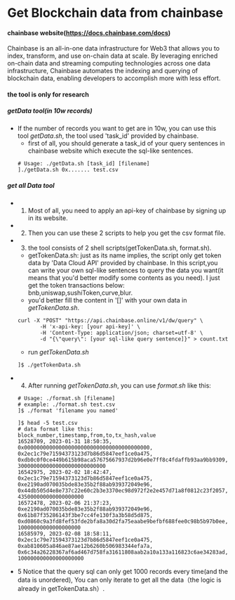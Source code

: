 # Get Blockchain data from chainbase
#### chainbase website(https://docs.chainbase.com/docs)

Chainbase is an all-in-one data infrastructure for Web3 that allows you to index, transform, and use on-chain data at scale. By leveraging enriched on-chain data and streaming computing technologies across one data infrastructure, Chainbase automates the indexing and querying of blockchain data, enabling developers to accomplish more with less effort.

#### the tool is only for research
##### getData tool(in 10w records)
+ If the number of records you want to get are in 10w, you can use this tool $getData.sh$, the tool used 'task_id' provided by chainbase.
    + first of all, you should generate a task_id of your query sentences in chainbase website which execute the sql-like sentences.
    ```shell
    # Usage: ./getData.sh [task_id] [filename]
    ]./getData.sh 0x....... test.csv 
    ```
##### get all Data tool
+ 1. Most of all, you need to apply an api-key of chainbase by signing up in its website.
+ 2. Then you can use these 2 scripts to help you get the csv format file.
+ 3. the tool consists of 2 shell scripts(getTokenData.sh, format.sh).
  - getTokenData.sh: just as its name implies, the script only get token data by 'Data Cloud API' provided by chainbase. In this script,you can write your own sql-like sentences to query the data you want(it means that you'd better modify some contents as you need). I just get the token transactions below: bnb,uniswap,sushiToken,curve,blur.
  + you'd better fill the content in '[]' with your own data in $getTokenData.sh$.
  ```shell
  curl -X "POST" "https://api.chainbase.online/v1/dw/query" \
	     -H 'x-api-key: [your api-key]' \
	     -H 'Content-Type: application/json; charset=utf-8' \
	     -d "{\"query\": [your sql-like query sentence]}" > count.txt
  ```
  + run $getTokenData.sh$
  ```shell
  ]$ ./getTokenData.sh
  ```
+ 4. After running $getTokenData.sh$, you can use $format.sh$ like this:
    ```shell
    # Usage: ./format.sh [filename]
    # example: ./format.sh test.csv
    ]$ ./format 'filename you named'

    ]$ head -5 test.csv
    # data format like this:
    block_number,timestamp,from,to,tx_hash,value
    16528709, 2023-01-31 18:50:35, 0x0000000000000000000000000000000000000000, 0x2ec1c79e71594373123d7b86d5847eef1ce0a475, 0xdb0c0f0ce449b615b98aca57675667937d2b96e0e7ff8c4fdaffb93aa9bb9309, 3000000000000000000000000000
    16542975, 2023-02-02 18:42:47, 0x2ec1c79e71594373123d7b86d5847eef1ce0a475, 0xe2190ad070035bde83e35b2f88ab939372049e96, 0x44db505d4e8e737c22e60c2b3e3370ec98d972f2e2e457d71a8f0812c23f2057, 435000000000000000000
    16572478, 2023-02-06 21:37:23, 0xe2190ad070035bde83e35b2f88ab939372049e96, 0x61b87f35286143f3be7cc4fe130f3a3b58d5d875, 0xd0860c9a3fd8fef53fde2bfa8a30d2fa75eaabe9befbf688fee0c98b5b97b0ee, 10000000000000000000
    16585979, 2023-02-08 18:58:11, 0x2ec1c79e71594373123d7b86d5847eef1ce0a475, 0xab810605a846ae87ae12b6260b506983344efa7a, 0x6c34a26228367af6ad467d758fa31611808aab2a10a133a116823c6ae34283ad, 100000000000000000000
    ```
+ 5 Notice that the query sql can only get 1000 records every time(and the data is unordered), You can only iterate to get all the data（the logic is already in getTokenData.sh）.




  
